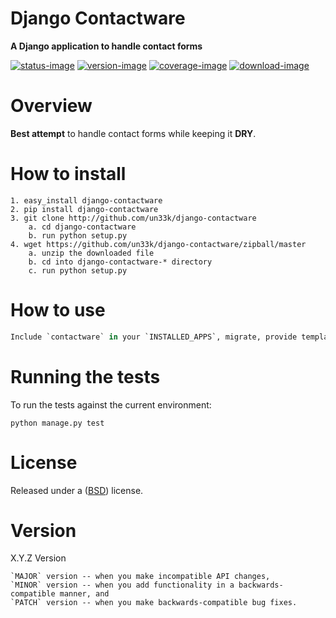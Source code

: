 Django Contactware
====================

**A Django application to handle contact forms**

[![status-image]][status-link]
[![version-image]][version-link]
[![coverage-image]][coverage-link]
[![download-image]][download-link]


Overview
====================

**Best attempt** to handle contact forms while keeping it **DRY**.


How to install
====================

    1. easy_install django-contactware
    2. pip install django-contactware
    3. git clone http://github.com/un33k/django-contactware
        a. cd django-contactware
        b. run python setup.py
    4. wget https://github.com/un33k/django-contactware/zipball/master
        a. unzip the downloaded file
        b. cd into django-contactware-* directory
        c. run python setup.py


How to use
====================

   ```python
   Include `contactware` in your `INSTALLED_APPS`, migrate, provide templates and enjoy.
   ```

Running the tests
====================

To run the tests against the current environment:

    python manage.py test


License
====================

Released under a ([BSD](LICENSE.md)) license.


Version
====================
X.Y.Z Version

    `MAJOR` version -- when you make incompatible API changes,
    `MINOR` version -- when you add functionality in a backwards-compatible manner, and
    `PATCH` version -- when you make backwards-compatible bug fixes.

[status-image]: https://secure.travis-ci.org/un33k/django-contactware.png?branch=master
[status-link]: http://travis-ci.org/un33k/django-contactware?branch=master

[version-image]: https://img.shields.io/pypi/v/django-contactware.svg
[version-link]: https://pypi.python.org/pypi/django-contactware

[coverage-image]: https://coveralls.io/repos/un33k/django-contactware/badge.svg
[coverage-link]: https://coveralls.io/r/un33k/django-contactware

[download-image]: https://img.shields.io/pypi/dm/django-contactware.svg
[download-link]: https://pypi.python.org/pypi/django-contactware
